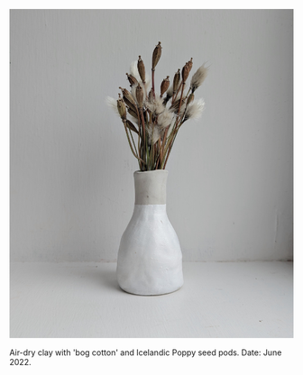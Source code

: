 ![PXL_20220619_115221057](images/PXL_20220619_115221057.jpg)

Air-dry clay with 'bog cotton' and Icelandic Poppy seed pods.
Date: June 2022.